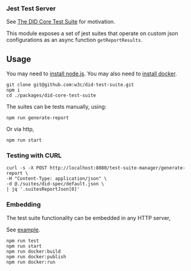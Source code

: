 ### Jest Test Server

See [The DID Core Test Suite](https://w3c.github.io/did-test-suite/) for motivation.

This module exposes a set of jest suites that operate on custom json configurations as an async function `getReportResults`.

## Usage

You may need to [install node.js](https://nodejs.org/en/).
You may also need to [install docker](https://docs.docker.com/get-docker/).

```
git clone git@github.com:w3c/did-test-suite.git
npm i
cd ./packages/did-core-test-suite
```

The suites can be tests manually, using:

```
npm run generate-report
```

Or via http,

```
npm run start
```

### Testing with CURL

```
curl -s -X POST http://localhost:8080/test-suite-manager/generate-report \
-H "Content-Type: application/json" \
-d @./suites/did-spec/default.json \
| jq '.suitesReportJson[0]'
```

### Embedding

The test suite functionality can be embedded in any HTTP server,

See [example](./routes/index.js).

```
npm run test
npm run start
npm run docker:build
npm run docker:publish
npm run docker:run
```
